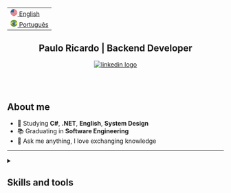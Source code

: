<html>

<table>
  <tr><td><a href="README-en.md"><img src="./assets/us_flag.png" alt="US flag" width="17px"> English</a></td></tr>
  <tr><td><a href="https://github.com/Paulo-Ricard0"><img src="./assets/br_flag.png" alt="Brazil flag" width="17px"> Português</a></td></tr>
</table>

<div id="header">
  <h2 align="center">
    Paulo Ricardo | Backend Developer
  </h2>
</div>


<div id="badges" align="center">
  <a target="_blank" href="https://www.linkedin.com/in/paulo-ricardo-magalhaes/">
    <img src="https://img.shields.io/static/v1?message=LinkedIn&logo=linkedin&label=&color=4089ea&logoColor=white&labelColor=&style=for-the-badge" alt="linkedin logo"/>
  </a>
</div>

</br></br>

## About me

- 🌱 Studying **C#**, **.NET**, **English**, **System Design**
- 📚 Graduating in **Software Engineering**
- 💬 Ask me anything, I love exchanging knowledge

---

<details>
  <summary>
    <h2>Skills and tools</h2>
  </summary>

### Technologies
- **C#**
- **.NET**
- **ASP.NET Core**
- **AWS**
- **Entity Framework Core**
- **xUnit**
- **Docker**
- **RabbitMQ**
- **Git**
- **JavaScript**
- **TypeScript**

### Databases
- **SQLServer**
- **MySQL**
- **PostgreSQL**

### Methodologies
- **Scrum**
- **Kanban**
</details>

</html>
